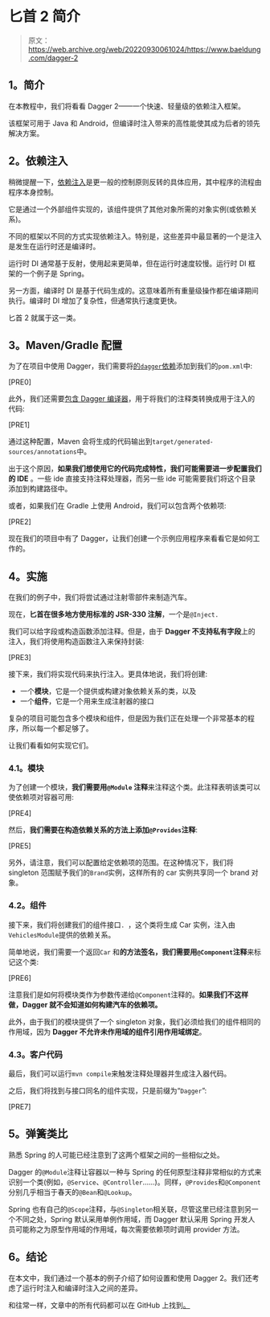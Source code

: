 # 匕首 2 简介

> 原文：<https://web.archive.org/web/20220930061024/https://www.baeldung.com/dagger-2>

## **1。简介**

在本教程中，我们将看看 Dagger 2——一个快速、轻量级的依赖注入框架。

该框架可用于 Java 和 Android，但编译时注入带来的高性能使其成为后者的领先解决方案。

## **2。依赖注入**

稍微提醒一下，[依赖注入](/web/20221023105416/https://www.baeldung.com/inversion-control-and-dependency-injection-in-spring)是更一般的控制原则反转的具体应用，其中程序的流程由程序本身控制。

它是通过一个外部组件实现的，该组件提供了其他对象所需的对象实例(或依赖关系)。

不同的框架以不同的方式实现依赖注入。特别是，这些差异中最显著的一个是注入是发生在运行时还是编译时。

运行时 DI 通常基于反射，使用起来更简单，但在运行时速度较慢。运行时 DI 框架的一个例子是 Spring。

另一方面，编译时 DI 是基于代码生成的。这意味着所有重量级操作都在编译期间执行。编译时 DI 增加了复杂性，但通常执行速度更快。

匕首 2 就属于这一类。

## **3。Maven/Gradle 配置**

为了在项目中使用 Dagger，我们需要将[的`dagger`依赖](https://web.archive.org/web/20221023105416/https://search.maven.org/classic/#artifactdetails%7Ccom.google.dagger%7Cdagger%7C2.16%7Cjar)添加到我们的`pom.xml`中:

[PRE0]

此外，我们还需要[包含 Dagger 编译器](https://web.archive.org/web/20221023105416/https://search.maven.org/classic/#artifactdetails%7Ccom.google.dagger%7Cdagger-compiler%7C2.16%7Cjar)，用于将我们的注释类转换成用于注入的代码:

[PRE1]

通过这种配置，Maven 会将生成的代码输出到`target/generated-sources/annotations`中。

出于这个原因，**如果我们想使用它的代码完成特性，我们可能需要进一步配置我们的 IDE** 。一些 ide 直接支持注释处理器，而另一些 ide 可能需要我们将这个目录添加到构建路径中。

或者，如果我们在 Gradle 上使用 Android，我们可以包含两个依赖项:

[PRE2]

现在我们的项目中有了 Dagger，让我们创建一个示例应用程序来看看它是如何工作的。

## **4。实施**

在我们的例子中，我们将尝试通过注射零部件来制造汽车。

现在，**匕首在很多地方使用标准的 JSR-330 注解**，一个是`@Inject.`

我们可以给字段或构造函数添加注释。但是，由于 **Dagger 不支持私有字段**上的注入，我们将使用构造函数注入来保持封装:

[PRE3]

接下来，我们将实现代码来执行注入。更具体地说，我们将创建:

*   一个**模块**，它是一个提供或构建对象依赖关系的类，以及
*   一个**组件**，它是一个用来生成注射器的接口

复杂的项目可能包含多个模块和组件，但是因为我们正在处理一个非常基本的程序，所以每一个都足够了。

让我们看看如何实现它们。

### **4.1。模块**

为了创建一个模块，**我们需要用`@Module` 注释**来注释这个类。此注释表明该类可以使依赖项对容器可用:

[PRE4]

然后，**我们需要在构造依赖关系的方法上添加`@Provides`注释**:

[PRE5]

另外，请注意，我们可以配置给定依赖项的范围。在这种情况下，我们将 singleton 范围赋予我们的`Brand`实例，这样所有的 car 实例共享同一个 brand 对象。

### **4.2。组件**

接下来，我们将创建我们的组件接口`. `，这个类将生成 Car 实例，注入由`VehiclesModule`提供的依赖关系。

简单地说，我们需要一个返回`Car` 和**的方法签名，我们需要用`@Component`注释**来标记这个类:

[PRE6]

注意我们是如何将模块类作为参数传递给`@Component`注释的。**如果我们不这样做，Dagger 就不会知道如何构建汽车的依赖项。**

此外，由于我们的模块提供了一个 singleton 对象，我们必须给我们的组件相同的作用域，因为 **Dagger 不允许未作用域的组件引用作用域绑定**。

### **4.3。客户代码**

最后，我们可以运行`mvn compile`来触发注释处理器并生成注入器代码。

之后，我们将找到与接口同名的组件实现，只是前缀为“`Dagger`”:

[PRE7]

## **5。弹簧类比**

熟悉 Spring 的人可能已经注意到了这两个框架之间的一些相似之处。

Dagger 的`@Module`注释让容器以一种与 Spring 的任何原型注释非常相似的方式来识别一个类(例如，`@Service`、`@Controller`……)。同样，`@Provides`和`@Component`分别几乎相当于春天的`@Bean`和`@Lookup`。

Spring 也有自己的`@Scope`注释，与`@Singleton`相关联，尽管这里已经注意到另一个不同之处，Spring 默认采用单例作用域，而 Dagger 默认采用 Spring 开发人员可能称之为原型作用域的作用域，每次需要依赖项时调用 provider 方法。

## **6。结论**

在本文中，我们通过一个基本的例子介绍了如何设置和使用 Dagger 2。我们还考虑了运行时注入和编译时注入之间的差异。

和往常一样，文章中的所有代码都可以在 GitHub 上找到[。](https://web.archive.org/web/20221023105416/https://github.com/eugenp/tutorials/tree/master/dagger)